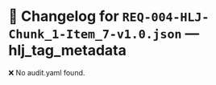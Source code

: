 # 📝 Changelog for `REQ-004-HLJ-Chunk_1-Item_7-v1.0.json` — **hlj_tag_metadata**

❌ No audit.yaml found.

